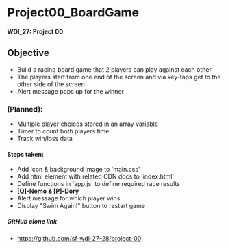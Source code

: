 # Project00_BoardGame

**WDI_27: Project 00**

## **Objective**
- Build a racing board game that 2 players can play against each other
- The players start from one end of the screen and via key-taps get to the other side of the screen
- Alert message pops up for the winner

### **(Planned):**
- Multiple player choices stored in an array variable
- Timer to count both players time
- Track win/loss data



#### **Steps taken:**
- Add icon & background image to 'main.css'
- Add html element with related CDN docs to 'index.html'
- Define functions in 'app.js' to define required race results
- **[Q]-Nemo & [P]-Dory**
- Alert message for which player wins
- Display "Swim Again!" button to restart game

##### **GitHub clone link**
- https://github.com/sf-wdi-27-28/project-00
